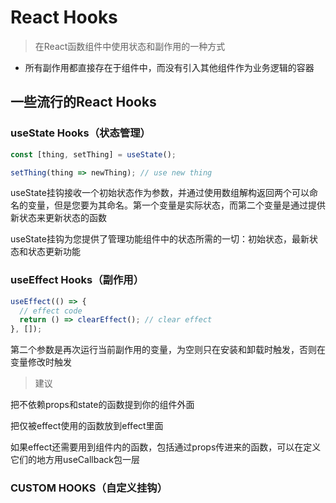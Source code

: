 # React Hooks

> 在React函数组件中使用状态和副作用的一种方式

- 所有副作用都直接存在于组件中，而没有引入其他组件作为业务逻辑的容器

## 一些流行的React Hooks

### useState Hooks（状态管理）

```jsx
const [thing, setThing] = useState();

setThing(thing => newThing); // use new thing
```

useState挂钩接收一个初始状态作为参数，并通过使用数组解构返回两个可以命名的变量，但是您要为其命名。第一个变量是实际状态，而第二个变量是通过提供新状态来更新状态的函数

useState挂钩为您提供了管理功能组件中的状态所需的一切：初始状态，最新状态和状态更新功能



### useEffect Hooks（副作用）

```jsx
useEffect(() => {
  // effect code
  return () => clearEffect(); // clear effect
}, []);
```

第二个参数是再次运行当前副作用的变量，为空则只在安装和卸载时触发，否则在变量修改时触发

> 建议

把不依赖props和state的函数提到你的组件外面

把仅被effect使用的函数放到effect里面

如果effect还需要用到组件内的函数，包括通过props传进来的函数，可以在定义它们的地方用useCallback包一层

### CUSTOM HOOKS（自定义挂钩）


